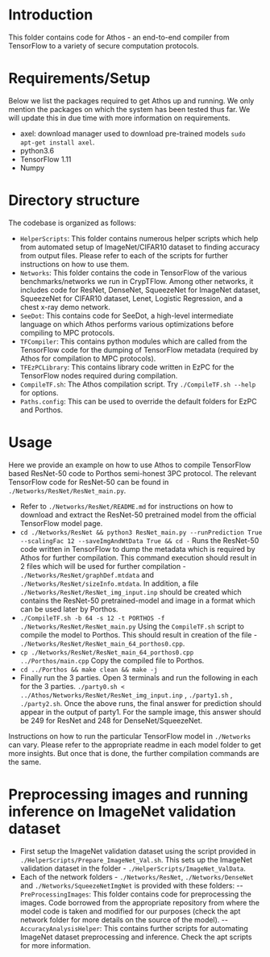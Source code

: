 # Introduction
This folder contains code for Athos - an end-to-end compiler from TensorFlow to a variety of secure computation protocols.

# Requirements/Setup 
Below we list the packages required to get Athos up and running. We only mention the packages on which the system has been tested thus far. We will update this in due time with more information on requirements. 
- axel: download manager used to download pre-trained models `sudo apt-get install axel`.
- python3.6
- TensorFlow 1.11
- Numpy

# Directory structure
The codebase is organized as follows:
- `HelperScripts`: This folder contains numerous helper scripts which help from automated setup of ImageNet/CIFAR10 dataset to finding accuracy from output files. Please refer to each of the scripts for further instructions on how to use them.
- `Networks`: This folder contains the code in TensorFlow of the various benchmarks/networks we run in CrypTFlow. Among other networks, it includes code for ResNet, DenseNet, SqueezeNet for ImageNet dataset, SqueezeNet for CIFAR10 dataset, Lenet, Logistic Regression, and a chest x-ray demo network.
- `SeeDot`: This contains code for SeeDot, a high-level intermediate language on which Athos performs various optimizations before compiling to MPC protocols.
- `TFCompiler`: This contains python modules which are called from the TensorFlow code for the dumping of TensorFlow metadata (required by Athos for compilation to MPC protocols).
- `TFEzPCLibrary`: This contains library code written in EzPC for the TensorFlow nodes required during compilation.
- `CompileTF.sh`: The Athos compilation script. Try `./CompileTF.sh --help` for options.
- `Paths.config`: This can be used to override the default folders for EzPC and Porthos.

# Usage
Here we provide an example on how to use Athos to compile TensorFlow based ResNet-50 code to Porthos semi-honest 3PC protocol. The relevant TensorFlow code for ResNet-50 can be found in `./Networks/ResNet/ResNet_main.py`.
- Refer to `./Networks/ResNet/README.md` for instructions on how to download and extract the ResNet-50 pretrained model from the official TensorFlow model page.
- `cd ./Networks/ResNet && python3 ResNet_main.py --runPrediction True --scalingFac 12 --saveImgAndWtData True && cd -`
Runs the ResNet-50 code written in TensorFlow to dump the metadata which is required by Athos for further compilation. 
This command execution should result in 2 files which will be used for further compilation - `./Networks/ResNet/graphDef.mtdata` and `./Networks/ResNet/sizeInfo.mtdata`. In addition, a file `./Networks/ResNet/ResNet_img_input.inp` should be created which contains the ResNet-50 pretrained-model and image in a format which can be used later by Porthos.
- `./CompileTF.sh -b 64 -s 12 -t PORTHOS -f ./Networks/ResNet/ResNet_main.py`
Using the `CompileTF.sh` script to compile the model to Porthos. This should result in creation of the file - `./Networks/ResNet/ResNet_main_64_porthos0.cpp`.
- `cp ./Networks/ResNet/ResNet_main_64_porthos0.cpp ../Porthos/main.cpp`
Copy the compiled file to Porthos.
- `cd ../Porthos && make clean && make -j` 
- Finally run the 3 parties. Open 3 terminals and run the following in each for the 3 parties.
`./party0.sh < ../Athos/Networks/ResNet/ResNet_img_input.inp` ,
`./party1.sh` ,
`./party2.sh`.
Once the above runs, the final answer for prediction should appear in the output of party1. For the sample image, this answer should be 249 for ResNet and 248 for DenseNet/SqueezeNet.

Instructions on how to run the particular TensorFlow model in `./Networks` can vary. Please refer to the appropriate readme in each model folder to get more insights. But once that is done, the further compilation commands are the same.

# Preprocessing images and running inference on ImageNet validation dataset
- First setup the ImageNet validation dataset using the script provided in `./HelperScripts/Prepare_ImageNet_Val.sh`. This sets up the ImageNet validation dataset in the folder - `./HelperScripts/ImageNet_ValData`.
- Each of the network folders - `./Networks/ResNet`, `./Networks/DenseNet` and `./Networks/SqueezeNetImgNet` is provided with these folders:
-- `PreProcessingImages`: This folder contains code for preprocessing the images. Code borrowed from the appropriate repository from where the model code is taken
and modified for our purposes (check the apt network folder for more details on the source of the model).
-- `AccuracyAnalysisHelper`: This contains further scripts for automating ImageNet dataset preprocessing and inference. Check the apt scripts for more information.